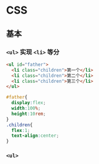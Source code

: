 # CSS
## 基本
### `<ul>` 实现 `<li>` 等分
```html
<ul id="father">
  <li class="children">第一个</li>
  <li class="children">第二个</li>
  <li class="children">第三个</li>
</ul>
```

```css
#father{
  display:flex;
  width:100%;
  height:10rem;
}
.children{
  flex:1;
  text-align:center;
}
```

### `<ul>` 